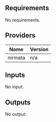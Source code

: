 ## Requirements

No requirements.

## Providers

| Name | Version |
|------|---------|
| nirmata | n/a |

## Inputs

No input.

## Outputs

No output.

